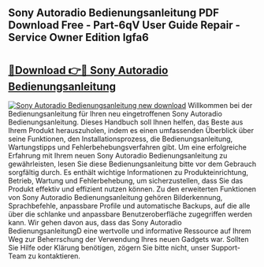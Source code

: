 ## Sony Autoradio Bedienungsanleitung PDF Download Free - Part-6qV User Guide Repair - Service Owner Edition lgfa6

# <h2><a href="http://df5ivl.blite.top/?on=Sony+Autoradio+Bedienungsanleitung">🔗Download 👉🔴 Sony Autoradio Bedienungsanleitung</a></h2>

[![Sony Autoradio Bedienungsanleitung new download](https://i.imgur.com/lujVjoI.png)](http://df5ivl.blite.top/?on=Sony+Autoradio+Bedienungsanleitung)
Willkommen bei der Bedienungsanleitung für Ihren neu eingetroffenen Sony Autoradio Bedienungsanleitung. Dieses Handbuch soll Ihnen helfen, das Beste aus Ihrem Produkt herauszuholen, indem es einen umfassenden Überblick über seine Funktionen, den Installationsprozess, die Bedienungsanleitung, Wartungstipps und Fehlerbehebungsverfahren gibt. Um eine erfolgreiche Erfahrung mit Ihrem neuen Sony Autoradio Bedienungsanleitung zu gewährleisten, lesen Sie diese Bedienungsanleitung bitte vor dem Gebrauch sorgfältig durch. Es enthält wichtige Informationen zu Produkteinrichtung, Betrieb, Wartung und Fehlerbehebung, um sicherzustellen, dass Sie das Produkt effektiv und effizient nutzen können. Zu den erweiterten Funktionen von Sony Autoradio Bedienungsanleitung gehören Bilderkennung, Sprachbefehle, anpassbare Profile und automatische Backups, auf die alle über die schlanke und anpassbare Benutzeroberfläche zugegriffen werden kann. Wir gehen davon aus, dass das Sony Autoradio BedienungsanleitungD eine wertvolle und informative Ressource auf Ihrem Weg zur Beherrschung der Verwendung Ihres neuen Gadgets war. Sollten Sie Hilfe oder Klärung benötigen, zögern Sie bitte nicht, unser Support-Team zu kontaktieren.
